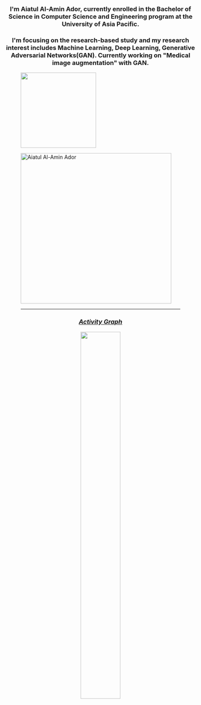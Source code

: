 <h3 align='center'>I'm Aiatul Al-Amin Ador, currently enrolled in the Bachelor of Science in Computer Science and Engineering program at the University of Asia Pacific.</h3>
<h3 align='center'>I'm focusing on the research-based study and my research interest includes Machine Learning, Deep Learning, Generative Adversarial Networks(GAN). Currently working on "Medical image augmentation" with GAN.</h3>


<figure>
	 <!-- <img alt="Code Time" src="https://img.shields.io/endpoint?style=flat&url=https://codetime-api.datreks.com/badge/1014?logoColor=white%26project=%26recentMS=0%26showProject=false" width="500"/> -->
	<!-- <img src="https://wakatime.com/share/@a1cdcc24-5135-45fb-bcbb-dca1f8b595fa/433d0161-b404-4033-b12e-a5ebf26256d9.png" width="400" height="200" /> -->
	<!-- <img src="https://wakatime.com/share/@a1cdcc24-5135-45fb-bcbb-dca1f8b595fa/c15f3c08-49a3-49b9-81de-e599352ca7b7.png" width="400" height="200" /> -->
	

<!-- <p align="center">
<a href="https://github.com/aiatulador">
	<p align="left"> <img weidght = "200em" height= "200em" src="https://github-readme-stats.vercel.app/api?username=aiatulador&show_icons=true&count_private=true&theme=dracula" alt="aiatulador" /> --> 

  <p align= "left" > <img height= "200em" src="https://github-readme-stats-eight-theta.vercel.app/api/top-langs/?username=aiatulador&layout=compact&langs_count=8&theme=dracula"/>
</a>
</p>

<p align="left"><img src="https://github-readme-streak-stats.herokuapp.com/?user=aiatulador&theme=dracula" alt="Aiatul Al-Amin Ador" width="400" /></p>

<hr>
<h3 align='center'><i><a href="https://github.com/aiatulador/github-readme-activity-graph">Activity Graph</i></h3>
<p align="center">
<a href="https://github.com/aiatulador/github-readme-activity-graph">
 <img src="https://activity-graph.herokuapp.com/graph?username=aiatulador&theme=dracula&area=true&hide_border=false" width="50%">
</a>
	
</p>
	



	
	
